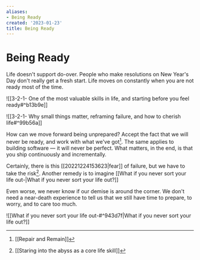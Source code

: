 ```yaml
---
aliases:
- Being Ready
created: '2023-01-23'
title: Being Ready
---
```


# Being Ready

Life doesn't support do-over. People who make resolutions on New Year's Day don't really get a fresh start. Life moves on constantly when you are not ready most of the time.

![[3-2-1- One of the most valuable skills in life, and starting before you feel ready#^b13b9e]]

![[3-2-1- Why small things matter, reframing failure, and how to cherish life#^99b56a]]

How can we move forward being unprepared? Accept the fact that we will never be ready, and work with what we've got[^1]. The same applies to building software — it will never be perfect. What matters, in the end, is that you ship continuously and incrementally.

Certainly, there is this [[20221224153623|fear]] of failure, but we have to take the risk[^2]. Another remedy is to imagine [[What if you never sort your life out-|What if you never sort your life out?]]

Even worse, we never know if our demise is around the corner. We don't need a near-death experience to tell us that we still have time to prepare, to worry, and to care too much.

![[What if you never sort your life out-#^943d7f|What if you never sort your life out?]]

[^1]: [[Repair and Remain]]
[^2]: [[Staring into the abyss as a core life skill]]